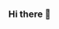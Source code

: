 ### Hi there 👋

<!--
**bjork-dev/bjork-dev** is a ✨ _special_ ✨ repository because its `README.md` (this file) appears on your GitHub profile.

[![Liams GitHub stats](https://github-readme-stats.vercel.app/api?username=bjork-dev)](https://github.com/bjork-dev/github-readme-stats)

